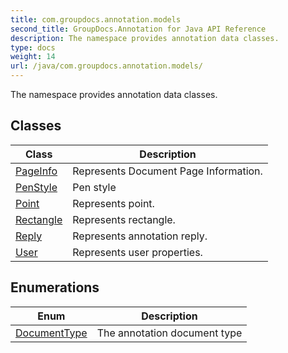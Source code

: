 ```yaml
---
title: com.groupdocs.annotation.models
second_title: GroupDocs.Annotation for Java API Reference
description: The namespace provides annotation data classes.
type: docs
weight: 14
url: /java/com.groupdocs.annotation.models/
---
```


The namespace provides annotation data classes.


## Classes

| Class | Description |
| --- | --- |
| [PageInfo](../com.groupdocs.annotation.models/pageinfo) | Represents Document Page Information. |
| [PenStyle](../com.groupdocs.annotation.models/penstyle) | Pen style |
| [Point](../com.groupdocs.annotation.models/point) | Represents point. |
| [Rectangle](../com.groupdocs.annotation.models/rectangle) | Represents rectangle. |
| [Reply](../com.groupdocs.annotation.models/reply) | Represents annotation reply. |
| [User](../com.groupdocs.annotation.models/user) | Represents user properties. |

## Enumerations

| Enum | Description |
| --- | --- |
| [DocumentType](../com.groupdocs.annotation.models/documenttype) | The annotation document type |
